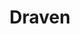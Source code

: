 ---
title: Draven
crosslinks:
- leagueoflegends
- summonerschool
- loltyler1
- YasuoMains
- KoreanAdvice
- livven
- ThreshMains
- ivernmains
- DravenSchool
- Greekgodx
- karmamains
- adc
- TaliyahMains
- zil
- KaynAndRhastMains
- WatchVayneDie
- StopClickingThis
- GrammarNazi
- titlegore
- sonamains
---